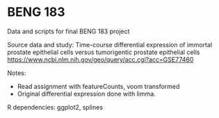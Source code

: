 # BENG 183

Data and scripts for final BENG 183 project

Source data and study: Time-course differential expression of immortal prostate epithelial cells versus tumorigentic prostate epithelial cells 
https://www.ncbi.nlm.nih.gov/geo/query/acc.cgi?acc=GSE77460

Notes: 
* Read assignment with featureCounts, voom transformed
* Original differential expression done with limma.

R dependencies: ggplot2, splines
